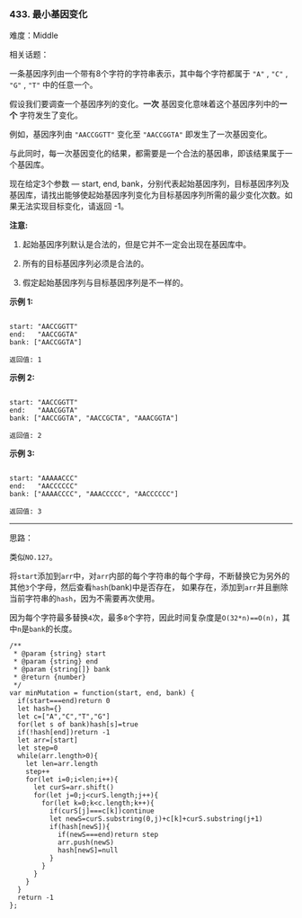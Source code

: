 ### 433. 最小基因变化

难度：Middle

相关话题：

一条基因序列由一个带有8个字符的字符串表示，其中每个字符都属于  `"A"` ,  `"C"` ,  `"G"` ,  `"T"` 中的任意一个。



假设我们要调查一个基因序列的变化。**一次** 基因变化意味着这个基因序列中的**一个** 字符发生了变化。



例如，基因序列由 `"AACCGGTT"` 变化至 `"AACCGGTA"` 即发生了一次基因变化。



与此同时，每一次基因变化的结果，都需要是一个合法的基因串，即该结果属于一个基因库。



现在给定3个参数 &mdash; start, end, bank，分别代表起始基因序列，目标基因序列及基因库，请找出能够使起始基因序列变化为目标基因序列所需的最少变化次数。如果无法实现目标变化，请返回 -1。



**注意:** 




1. 起始基因序列默认是合法的，但是它并不一定会出现在基因库中。

2. 所有的目标基因序列必须是合法的。

3. 假定起始基因序列与目标基因序列是不一样的。





**示例 1:** 



```

start: "AACCGGTT"
end:   "AACCGGTA"
bank: ["AACCGGTA"]

返回值: 1
```


**示例 2:** 



```

start: "AACCGGTT"
end:   "AAACGGTA"
bank: ["AACCGGTA", "AACCGCTA", "AAACGGTA"]

返回值: 2
```


**示例 3:** 



```

start: "AAAAACCC"
end:   "AACCCCCC"
bank: ["AAAACCCC", "AAACCCCC", "AACCCCCC"]

返回值: 3
```



-----

思路：

类似`NO.127`。

将`start`添加到`arr`中，对`arr`内部的每个字符串的每个字母，不断替换它为另外的其他`3`个字母，然后查看`hash`(bank)中是否存在，
如果存在，添加到`arr`并且删除当前字符串的`hash`，因为不需要再次使用。

因为每个字符最多替换`4`次，最多`8`个字符，因此时间复杂度是`O(32*n)==O(n)`，其中`n`是`bank`的长度。
```
/**
 * @param {string} start
 * @param {string} end
 * @param {string[]} bank
 * @return {number}
 */
var minMutation = function(start, end, bank) {
  if(start===end)return 0
  let hash={}
  let c=["A","C","T","G"]
  for(let s of bank)hash[s]=true
  if(!hash[end])return -1
  let arr=[start]
  let step=0
  while(arr.length>0){
    let len=arr.length
    step++
    for(let i=0;i<len;i++){
      let curS=arr.shift()
      for(let j=0;j<curS.length;j++){
        for(let k=0;k<c.length;k++){
          if(curS[j]===c[k])continue
          let newS=curS.substring(0,j)+c[k]+curS.substring(j+1)
          if(hash[newS]){
            if(newS===end)return step
            arr.push(newS)
            hash[newS]=null
          }
        }
      }
    }
  }
  return -1
};
```

